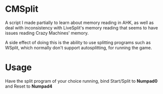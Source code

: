 # CMSplit
A script I made partially to learn about memory reading in AHK, as well as deal with inconsistency with LiveSplit's memory reading that seems to have issues reading Crazy Machines' memory.

A side effect of doing this is the ability to use splitting programs such as WSplit, which normally don't support autosplitting, for running the game.

# Usage
Have the split program of your choice running, bind Start/Split to **Numpad0** and Reset to **Numpad4**
